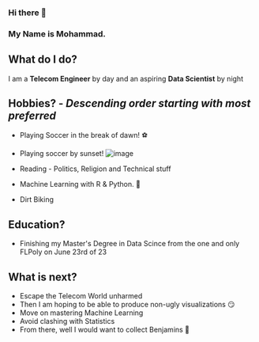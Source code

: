 ### Hi there 👋
### My Name is Mohammad.
## What do I do?
I am a **Telecom Engineer** by day and an aspiring **Data Scientist** by night
## Hobbies? - *Descending order starting with most preferred*
- Playing Soccer in the break of dawn! ⚽
- Playing soccer by sunset! 
![image](https://github.com/mjumma77/mjumma77/assets/107766223/e014eb2c-575b-454b-b5c0-865ced53effd)

- Reading - Politics, Religion and Technical stuff
- Machine Learning with R & Python. 🤒
- Dirt Biking
## Education?
- Finishing my Master's Degree in Data Scince from the one and only FLPoly on June 23rd of 23
## What is next?
- Escape the Telecom World unharmed
- Then I am hoping to be able to produce non-ugly visualizations 😏
- Move on mastering Machine Learning
- Avoid clashing with Statistics
- From there, well I would want to collect Benjamins 🤑
